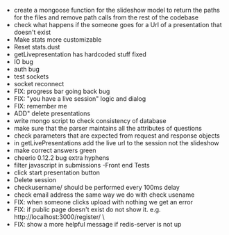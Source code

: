 - create a mongoose function for the slideshow model to return the paths for the files and remove path calls from the rest of the codebase
- check what happens if the someone goes for a Url of a presentation that doesn't exist
- Make stats more customizable
- Reset stats.dust
- getLivepresentation has hardcoded stuff fixed
- IO bug
- auth bug
- test sockets
- socket reconnect
- FIX: progress bar going back bug
- FIX: "you have a live session" logic and dialog
- FIX: remember me
- ADD" delete presentations
- write mongo script to check consistency of database
- make sure that the parser maintains all the attributes of questions
- check parameters that are expected from request and response objects
- in getLivePresentations add the live url to the session not the slideshow
- make correct answers green
- cheerio 0.12.2 bug extra hyphens
- filter javascript in submissions
-Front end Tests
 - click start presentation button
 - Delete session
 - checkusername/ should be performed every 100ms delay
 - check email address the same way we do with check usename
 - FIX: when someone clicks upload with nothing we get an error
 - FIX: if public page doesn't exist do not show it. e.g. http://localhost:3000/register/ \
 - FIX: show a more helpful message if redis-server is not up
